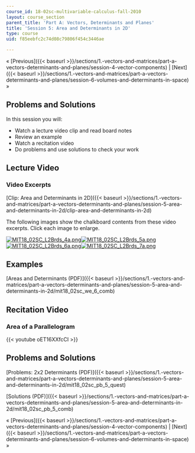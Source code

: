 ```yaml
---
course_id: 18-02sc-multivariable-calculus-fall-2010
layout: course_section
parent_title: 'Part A: Vectors, Determinants and Planes'
title: 'Session 5: Area and Determinants in 2D'
type: course
uid: f85eebfc2c74d08c79806f454c3446ae

---
```


« [Previous]({{< baseurl >}}/sections/1.-vectors-and-matrices/part-a-vectors-determinants-and-planes/session-4-vector-components) | [Next]({{< baseurl >}}/sections/1.-vectors-and-matrices/part-a-vectors-determinants-and-planes/session-6-volumes-and-determinants-in-space) »

Problems and Solutions
----------------------

In this session you will:

*   Watch a lecture video clip and read board notes
*   Review an example
*   Watch a recitation video
*   Do problems and use solutions to check your work

Lecture Video
-------------

### Video Excerpts

[Clip: Area and Determinants in 2D]({{< baseurl >}}/sections/1.-vectors-and-matrices/part-a-vectors-determinants-and-planes/session-5-area-and-determinants-in-2d/clip-area-and-determinants-in-2d)

The following images show the chalkboard contents from these video excerpts. Click each image to enlarge.

[![MIT18_02SC_L2Brds_4a.png](/coursemedia/18-02sc-multivariable-calculus-fall-2010/d1eee34fc8338154a990db82e886fb3c_MIT18_02SC_L2Brds_4a.png)](/coursemedia/18-02sc-multivariable-calculus-fall-2010/ec68ed543c9baa2f65dce6a5e2ec4e83_MIT18_02SC_L2Brds_4.png "Open in a new window.")[![MIT18_02SC_L2Brds_5a.png](/coursemedia/18-02sc-multivariable-calculus-fall-2010/32c40fcc83d1fa6a034d96c1ec12ad22_MIT18_02SC_L2Brds_5a.png)](/coursemedia/18-02sc-multivariable-calculus-fall-2010/7d680424b5b6cab9b7f57b9f14d0ff0d_MIT18_02SC_L2Brds_5.png "Open in a new window.")[![MIT18_02SC_L2Brds_6a.png](/coursemedia/18-02sc-multivariable-calculus-fall-2010/1576f12bbc6986d3d0ceb7093944186e_MIT18_02SC_L2Brds_6a.png)](/coursemedia/18-02sc-multivariable-calculus-fall-2010/2ed0ee82a657c3c1b0216663ccf8e2e2_MIT18_02SC_L2Brds_6.png "Open in a new window.")[![MIT18_02SC_L2Brds_7a.png](/coursemedia/18-02sc-multivariable-calculus-fall-2010/e94e02eb15dace75386110d208eca821_MIT18_02SC_L2Brds_7a.png)](/coursemedia/18-02sc-multivariable-calculus-fall-2010/8f8dd16c8f6021b0ef5b8bb075e5f7e3_MIT18_02SC_L2Brds_7.png "Open in a new window.")

Examples
--------

[Areas and Determinants (PDF)]({{< baseurl >}}/sections/1.-vectors-and-matrices/part-a-vectors-determinants-and-planes/session-5-area-and-determinants-in-2d/mit18_02sc_we_6_comb)

Recitation Video
----------------

### Area of a Parallelogram

{{< youtube oET16XXfcCI >}}

Problems and Solutions
----------------------

[Problems: 2x2 Determinants (PDF)]({{< baseurl >}}/sections/1.-vectors-and-matrices/part-a-vectors-determinants-and-planes/session-5-area-and-determinants-in-2d/mit18_02sc_pb_5_quest)

[Solutions (PDF)]({{< baseurl >}}/sections/1.-vectors-and-matrices/part-a-vectors-determinants-and-planes/session-5-area-and-determinants-in-2d/mit18_02sc_pb_5_comb)

« [Previous]({{< baseurl >}}/sections/1.-vectors-and-matrices/part-a-vectors-determinants-and-planes/session-4-vector-components) | [Next]({{< baseurl >}}/sections/1.-vectors-and-matrices/part-a-vectors-determinants-and-planes/session-6-volumes-and-determinants-in-space) »